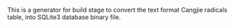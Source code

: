 This is a generator for build stage to convert the text format Cangjie radicals table, into SQLite3 database binary file.